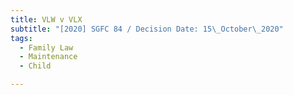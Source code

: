 ```yaml
---
title: VLW v VLX
subtitle: "[2020] SGFC 84 / Decision Date: 15\_October\_2020"
tags:
  - Family Law
  - Maintenance
  - Child

---
```

